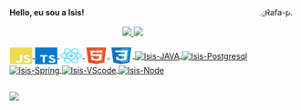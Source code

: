 
<div >
<strong>Hello, eu sou a Isis!
</strong>
<img align="right" alt="Rafa-pic" height="150" style="border-radius:50px;" src="https://cdn.picrew.me/shareImg/org/202211/338224_SrCEAWV2.png">
</div><br>
<div align="center">
  <a href="https://github.com/IsisReisCastro">
  <img height="180em" src="https://github-readme-stats.vercel.app/api?username=IsisReisCastro&show_icons=true&theme=dracula&include_all_commits=true&count_private=true"/>
  <img height="180em" src="https://github-readme-stats.vercel.app/api/top-langs/?username=IsisReisCastro&layout=compact&langs_count=7&theme=dracula"/>
</div><br>
<div style="display: inline_block">
  <img align="center" alt="Isis-Js" height="30" width="40" src="https://raw.githubusercontent.com/devicons/devicon/master/icons/javascript/javascript-plain.svg">
  <img align="center" alt="Isis-Ts" height="30" width="40" src="https://raw.githubusercontent.com/devicons/devicon/master/icons/typescript/typescript-plain.svg">
  <img align="center" alt="Isis-React" height="30" width="40" src="https://raw.githubusercontent.com/devicons/devicon/master/icons/react/react-original.svg">
  <img align="center" alt="Isis-HTML" height="30" width="40" src="https://raw.githubusercontent.com/devicons/devicon/master/icons/html5/html5-original.svg">
  <img align="center" alt="Isis-CSS" height="30" width="40" src="https://raw.githubusercontent.com/devicons/devicon/master/icons/css3/css3-original.svg">
  <img align="center" alt="Isis-JAVA" height="30" width="40" src="https://cdn.jsdelivr.net/gh/devicons/devicon/icons/java/java-original.svg">
  <img align="center" alt="Isis-Postgresql" height="30" width="40" src="https://cdn.jsdelivr.net/gh/devicons/devicon/icons/postgresql/postgresql-original-wordmark.svg">
  <img align="center" alt="Isis-Spring" height="30" width="40" src="https://cdn.jsdelivr.net/gh/devicons/devicon/icons/spring/spring-original.svg">
  <img align="center" alt="Isis-VScode" height="30" width="40" src="https://cdn.jsdelivr.net/gh/devicons/devicon/icons/vscode/vscode-original.svg">
  <img align="center" alt="Isis-Node" height="30" width="40" src="https://cdn.jsdelivr.net/gh/devicons/devicon/icons/nodejs/nodejs-original.svg" />       
</div>

 ##
 
 <div> 
  <a href="https://www.linkedin.com/in/isis-reis-castro/" target="_blank"><img src="https://img.shields.io/badge/-LinkedIn-%230077B5?style=for-the-badge&logo=linkedin&logoColor=white" target="_blank"></a>
</div>
